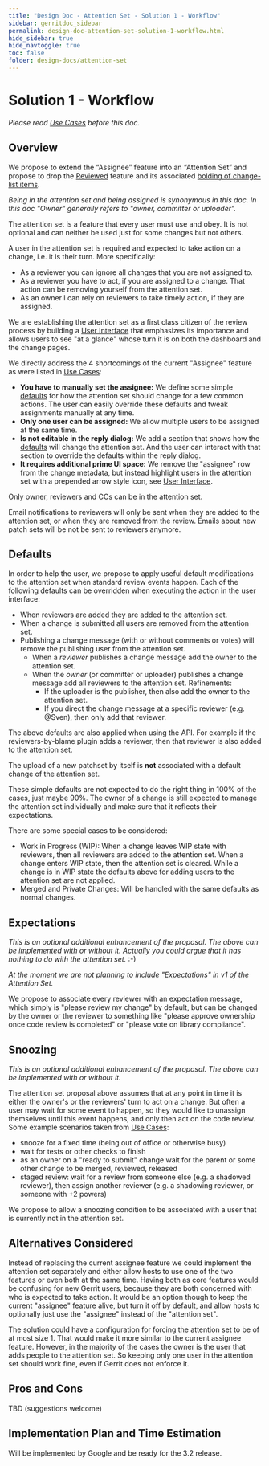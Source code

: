 ```yaml
---
title: "Design Doc - Attention Set - Solution 1 - Workflow"
sidebar: gerritdoc_sidebar
permalink: design-doc-attention-set-solution-1-workflow.html
hide_sidebar: true
hide_navtoggle: true
toc: false
folder: design-docs/attention-set
---
```


# Solution 1 - Workflow

*Please read [Use Cases](use-cases.md) before this doc.*

## <a id="overview">Overview

We propose to extend the “Assignee” feature into an “Attention Set” and propose to drop the
[Reviewed](https://gerrit-review.googlesource.com/Documentation/rest-api-changes.html#mark-as-reviewed)
feature and its associated
[bolding of change-list items](https://gerrit-review.googlesource.com/Documentation/dev-stars.html#reviewed-star).

*Being in the attention set and being assigned is synonymous in this doc. In this doc "Owner"
generally refers to "owner, committer or uploader".*

The attention set is a feature that every user must use and obey. It is not optional and can neither
be used just for some changes but not others.

A user in the attention set is required and expected to take action on a change, i.e. it is their
turn. More specifically:

*   As a reviewer you can ignore all changes that you are not assigned to.
*   As a reviewer you have to act, if you are assigned to a change. That action can be removing
    yourself from the attention set.
*   As an owner I can rely on reviewers to take timely action, if they are assigned.

We are establishing the attention set as a first class citizen of the review process by building a
[User Interface](solution-1-user-interface.md) that emphasizes its importance and allows users to
see "at a glance" whose turn it is on both the dashboard and the change pages.

We directly address the 4 shortcomings of the current "Assignee" feature as were listed in
[Use Cases](use-cases.md):

*   **You have to manually set the assignee:** We define some simple [defaults](#defaults) for how
    the attention set should change for a few common actions. The user can easily override these
    defaults and tweak assignments manually at any time. 
*   **Only one user can be assigned:** We allow multiple users to be assigned at the same time.
*   **Is not editable in the reply dialog:** We add a section that shows how the
    [defaults](#defaults) will change the attention set. And the user can interact with that section
    to override the defaults within the reply dialog.
*   **It requires additional prime UI space:** We remove the "assignee" row from the change
    metadata, but instead highlight users in the attention set with a prepended arrow style icon,
    see [User Interface](solution-1-user-interface.md).

Only owner, reviewers and CCs can be in the attention set.

Email notifications to reviewers will only be sent when they are added to the attention set, or when
they are removed from the review. Emails about new patch sets will be not be sent to reviewers anymore.

## <a id="defaults">Defaults

In order to help the user, we propose to apply useful default modifications to the attention set
when standard review events happen. Each of the following defaults can be overridden when executing
the action in the user interface:

*   When reviewers are added they are added to the attention set.
*   When a change is submitted all users are removed from the attention set.
*   Publishing a change message (with or without comments or votes) will remove the publishing user
    from the attention set.
    *   When a *reviewer* publishes a change message add the owner to the attention set.
    *   When the *owner* (or committer or uploader) publishes a change message add all reviewers to
        the attention set. Refinements:
        *   If the uploader is the publisher, then also add the owner to the attention set.
        *   If you direct the change message at a specific reviewer (e.g. @Sven), then only  add
            that reviewer.

The above defaults are also applied when using the API. For example if the reviewers-by-blame plugin
adds a reviewer, then that reviewer is also added to the attention set.

The upload of a new patchset by itself is **not** associated with a default change of the attention
set.

These simple defaults are not expected to do the right thing in 100% of the cases, just maybe 90%.
The owner of a change is still expected to manage the attention set individually and make sure that
it reflects their expectations.

There are some special cases to be considered:

*   Work in Progress (WIP): When a change leaves WIP state with reviewers, then all reviewers are
    added to the attention set. When a change enters WIP state, then the attention set is cleared.
    While a change is in WIP state the defaults above for adding users to the attention set are not
    applied.
*   Merged and Private Changes: Will be handled with the same defaults as normal changes.

## <a id="expectations">Expectations

*This is an optional additional enhancement of the proposal. The above can be implemented with or
without it. Actually you could argue that it has nothing to do with the attention set.* :-)

*At the moment we are not planning to include "Expectations" in v1 of the Attention Set.*

We propose to associate every reviewer with an expectation message, which simply is "please review
my change" by default, but can be changed by the owner or the reviewer to something like "please
approve ownership once code review is completed" or "please vote on library compliance".

## <a id="snoozing">Snoozing

*This is an optional additional enhancement of the proposal. The above can be implemented with or
without it.*

The attention set proposal above assumes that at any point in time it is either the owner's or the
reviewers' turn to act on a change. But often a user may wait for some event to happen, so they
would like to unassign themselves until this event happens, and only then act on the code review.
Some example scenarios taken from [Use Cases](use-cases.md):

*   snooze for a fixed time (being out of office or otherwise busy)
*   wait for tests or other checks to finish
*   as an owner on a "ready to submit" change wait for the parent or some other change to be merged,
    reviewed, released
*   staged review: wait for a review from someone else (e.g. a shadowed reviewer), then assign
    another reviewer (e.g. a shadowing reviewer, or someone with +2 powers)

We propose to allow a snoozing condition to be associated with a user that is currently not in the
attention set.

## <a id="alternatives-considered">Alternatives Considered

Instead of replacing the current assignee feature we could implement the attention set
separately and either allow hosts to use one of the two features or even both at the same time.
Having both as core features would be confusing for new Gerrit users, because they are both
concerned with who is expected to take action. It would be an option though to keep the current
"assignee" feature alive, but turn it off by default, and allow hosts to optionally just use
the "assignee" instead of the "attention set".

The solution could have a configuration for forcing the attention set to be of at most size 1. That
would make it more similar to the current assignee feature. However, in the majority of the cases
the owner is the user that adds people to the attention set. So keeping only one user in the
attention set should work fine, even if Gerrit does not enforce it.

## <a id="pros-and-cons">Pros and Cons

TBD (suggestions welcome)

## <a id="implementation">Implementation Plan and Time Estimation

Will be implemented by Google and be ready for the 3.2 release.
